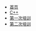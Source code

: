 * [首页](README.md)
* [C++](teach/C++/C++.md)
* [第一次培训](teach/Chapter1/电子学社培训.md)
* [第二次培训](teach/Chapter2/电子学社培训.md)